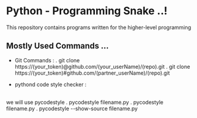 # Python - Programming Snake ..!

This repository contains programs written for the higher-level programming

## Mostly Used Commands ...
- Git Commands :
. git clone https://(your_token)@github.com/(your_userName)/(repo).git
. git clone https://(your_token)#github.com/(partner_userName)/(repo).git

- pythond code style checker :
<br>
we will use pycodestyle
. pycodestyle filename.py
. pycodestyle filename.py
. pycodestyle --show-source filename.py
